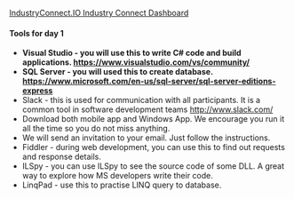 [IndustryConnect.IO Industry Connect Dashboard](https://industryconnect.io/Navigation/ApprenticeDashboard)

#### Tools for day 1

-   **Visual Studio - you will use this to write C# code and build applications. https://www.visualstudio.com/vs/community/**
-   **SQL Server - you will used this to create database. https://www.microsoft.com/en-us/sql-server/sql-server-editions-express**
-   Slack - this is used for communication with all participants. It is a common tool in software development teams http://www.slack.com/
-   Download both mobile app and Windows App. We encourage you run it all the time so you do not miss anything.
-   We will send an invitation to your email. Just follow the instructions.
-   Fiddler - during web development, you can use this to find out requests and response details.
-   ILSpy - you can use ILSpy to see the source code of some DLL. A great way to explore how MS developers write their code.
-   LinqPad - use this to practise LINQ query to database.


